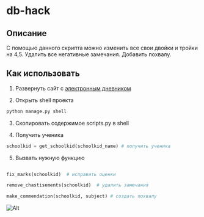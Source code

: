 # db-hack

## Описание

С помощью данного скрипта можно изменить все свои двойки и тройки на 4,5. Удалить все негативные замечания. Добавить похвалу.

## Как использовать

1. Развернуть сайт с [электронным дневником](https://github.com/devmanorg/e-diary.git)

2. Открыть shell проекта

```sh
python manage.py shell
```

3. Скопировать содержимое scripts.py в shell

4. Получить ученика

```python
schoolkid = get_schoolkid(schoolkid_name) # получить ученика
```

5. Вызвать нужную функцию

```python

fix_marks(schoolkid)  # исправить оценки

remove_сhastisements(schoolkid)  # удалить замечания

make_commendation(schoolkid, subject) # создать похвалу
```

![Alt](http://ipic.su/img/img7/fs/orm3.1562881010.gif)
